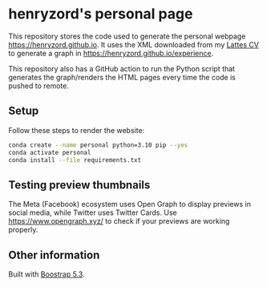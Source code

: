 # henryzord's personal page

This repository stores the code used to generate the personal webpage https://henryzord.github.io. It uses the 
XML downloaded from my [Lattes CV](https://lattes.cnpq.br/6346810782525797) to generate a graph in 
https://henryzord.github.io/experience. 

This repository also has a GitHub action to run the Python script that generates the graph/renders the HTML pages every
time the code is pushed to remote.

## Setup

Follow these steps to render the website:

```bash
conda create --name personal python=3.10 pip --yes
conda activate personal
conda install --file requirements.txt
```

## Testing preview thumbnails

The Meta (Facebook) ecosystem uses Open Graph to display previews in social media, while Twitter uses Twitter Cards. 
Use https://www.opengraph.xyz/ to check if your previews are working properly.

## Other information

Built with [Boostrap 5.3](https://getbootstrap.com/).



